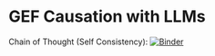 # GEF Causation with LLMs

Chain of Thought (Self Consistency): 
[![Binder](https://binderhub.atap-binder.cloud.edu.au/badge_logo.svg)](https://binderhub.atap-binder.cloud.edu.au/v2/gh/Sydney-Informatics-Hub/GEF-Causation-LLMs.git/6db38d758bc1954f6fcd22b93a77b2cb0c71eb7e?labpath=causation-cotsc.ipynb)